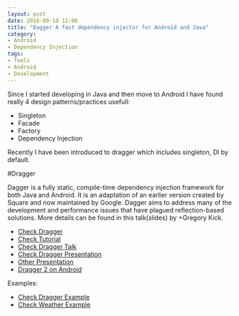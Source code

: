 ```yaml
---
layout: post
date: 2016-09-10 12:00
title: "Dagger A fast dependency injector for Android and Java"
category: 
- Android
- Dependency Injection
tags:
- Tools
- Android
- Development
---
```


Since I started developing in Java and then move to Android I have found really 4 design patterns/practices usefull:

- Singleton
- Facade
- Factory
- Dependency Injection

Recently I have been introduced to dragger which includes singleton, DI by default.

#Dragger

Dagger is a fully static, compile-time dependency injection framework for both Java and Android. It is an adaptation of an earlier version created by Square and now maintained by Google. Dagger aims to address many of the development and performance issues that have plagued reflection-based solutions. More details can be found in this talk(slides) by +Gregory Kick.

- <a href="http://google.github.io/dagger/">Check Dragger</a>
- <a href="https://github.com/codepath/android_guides/wiki/Dependency-Injection-with-Dagger-2">Check Tutorial</a>
- <a href="https://www.youtube.com/watch?v=oK_XtfXPkqw">Check Dragger Talk</a>
- <a href="http://www.slideshare.net/nakhimovich/advanced-dagger-talk-from-360anDev">Check Dragger Presentation</a>
- <a href="https://docs.google.com/presentation/d/1bkctcKjbLlpiI0Nj9v0QpCcNIiZBhVsJsJp1dgU5n98/edit#slide=id.g98cea7b90_1_104">Other Presentation</a>
- <a href="http://fernandocejas.com/2015/04/11/tasting-dagger-2-on-android/">Dragger 2 on Android</a>


Examples:

- <a href="https://github.com/fredyrincon/SkillSet">Check Dragger Example</a> 
- <a href="https://github.com/DanPrado/easyweather">Check Weather Example</a> 
